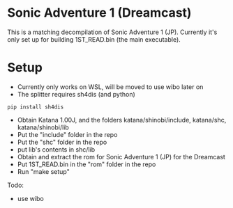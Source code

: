 # Sonic Adventure 1 (Dreamcast)
This is a matching decompilation of Sonic Adventure 1 (JP).
Currently it's only set up for building 1ST_READ.bin (the main executable).

# Setup
- Currently only works on WSL, will be moved to use wibo later on
- The splitter requires sh4dis (and python)
```
pip install sh4dis
```
- Obtain Katana 1.00J, and the folders katana/shinobi/include, katana/shc, katana/shinobi/lib
- Put the "include" folder in the repo
- Put the "shc" folder in the repo
- put lib's contents in shc/lib
- Obtain and extract the rom for Sonic Adventure 1 (JP) for the Dreamcast
- Put 1ST_READ.bin in the "rom" folder in the repo
- Run "make setup"

Todo:
- use wibo
